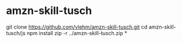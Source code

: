 # amzn-skill-tusch

git clone https://github.com/vlehm/amzn-skill-tusch.git
cd amzn-skill-tusch/js
npm install
zip -r ../amzn-skill-tusch.zip *